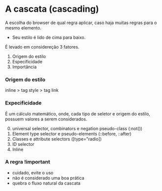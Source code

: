 # A cascata (cascading)

A escolha do browser de qual regra aplicar, caso haja muitas regras para o mesmo elemento.

* Seu estilo é lido de cima para baixo.

É levado em considereção 3 fatores.

1. Origem do estilo
2. Especificidade
3. Importância


### Origem do estilo

inline > tag style > tag link

### Expecificidade

É um cálculo matemático, onde, cada tipo de seletor e origem do estilo, possuem valores a serem considerados.

0. universal selector, combinators e negation pseudo-class (:not())
1. Element type selector e pseudo-elements (::before, ::after)
10. Classes e attribute selectors ([type="radio])
100. ID selector
1000. Inline

### A regra !important

* cuidado, evite o uso
* não é considerado uma boa prática
* quebra o fluxo natural da cascata